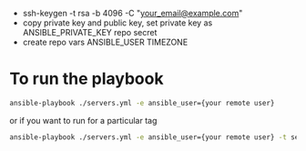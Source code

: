 - ssh-keygen -t rsa -b 4096 -C "your_email@example.com"
- copy private key and public key, set private key as ANSIBLE_PRIVATE_KEY repo secret
- create repo vars ANSIBLE_USER TIMEZONE 

# To run the playbook

```bash
ansible-playbook ./servers.yml -e ansible_user={your remote user}
```

or if you want to run for a particular tag

```bash
ansible-playbook ./servers.yml -e ansible_user={your remote user} -t services
```